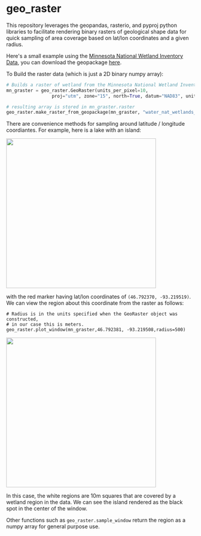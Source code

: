 # geo_raster
This repository leverages the geopandas, rasterio, and pyproj python libraries to facilitate rendering binary rasters of geological shape data for quick sampling of area coverage based on lat/lon coordinates and a given radius.

Here's a small example using the [Minnesota National Wetland Inventory Data](https://gisdata.mn.gov/dataset/water-nat-wetlands-inv-2009-2014),
you can download the geopackage [here](https://resources.gisdata.mn.gov/pub/gdrs/data/pub/us_mn_state_dnr/water_nat_wetlands_inv_2009_2014/gpkg_water_nat_wetlands_inv_2009_2014.zip).

To Build the raster data (which is just a 2D binary numpy array):
```python
# Builds a raster of wetland from the Minnesota National Wetland Inventory Data
mn_graster = geo_raster.GeoRaster(units_per_pixel=10,
                 proj="utm", zone="15", north=True, datum="NAD83", units="m")

# resulting array is stored in mn_graster.raster
geo_raster.make_raster_from_geopackage(mn_graster, "water_nat_wetlands_inv_2009-2014.gpkg", retain_geopackage=False)
```

There are convenience methods for sampling around latitude / longitude coordiantes. For example,
here is a lake with an island:

<img src="https://i.imgur.com/Xw1xRQD.jpg" width=400)></img>

with the red marker having lat/lon coordinates of ```(46.792370, -93.219519)```.
We can view the region about this coordinate from the raster as follows:
```
# Radius is in the units specified when the GeoRaster object was constructed,
# in our case this is meters.
geo_raster.plot_window(mn_graster,46.792381, -93.219508,radius=500)
```
<img src="https://i.imgur.com/fT5szGw.png" width=400></img>

In this case, the white regions are 10m squares that are covered by a wetland region in the data.
We can see the island rendered as the black spot in the center of the window.

Other functions such as ```geo_raster.sample_window``` return the region as a numpy array
for general purpose use.
